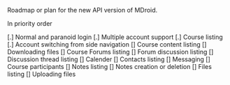 Roadmap or plan for the new API version of MDroid. 

In priority order

[.] Normal and paranoid login
[.] Multiple account support
[.] Course listing
[.] Account switching from side navigation
[] Course content listing
[] Downloading files
[] Course Forums listing
[] Forum discussion listing
[] Discussion thread listing
[] Calender
[] Contacts listing
[] Messaging
[] Course participants
[] Notes listing
[] Notes creation or deletion
[] Files listing
[] Uploading files

